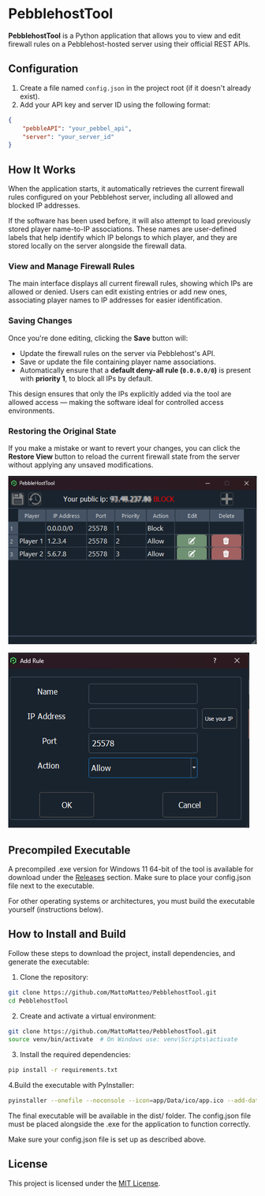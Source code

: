 # PebblehostTool

**PebblehostTool** is a Python application that allows you to view and edit firewall rules on a Pebblehost-hosted server using their official REST APIs.

## Configuration

1. Create a file named `config.json` in the project root (if it doesn't already exist).
2. Add your API key and server ID using the following format:

```json
{
    "pebbleAPI": "your_pebbel_api",
    "server": "your_server_id"
}
```

## How It Works

When the application starts, it automatically retrieves the current firewall rules configured on your Pebblehost server, including all allowed and blocked IP addresses.

If the software has been used before, it will also attempt to load previously stored player name-to-IP associations. These names are user-defined labels that help identify which IP belongs to which player, and they are stored locally on the server alongside the firewall data.

### View and Manage Firewall Rules

The main interface displays all current firewall rules, showing which IPs are allowed or denied. Users can edit existing entries or add new ones, associating player names to IP addresses for easier identification.

### Saving Changes

Once you're done editing, clicking the **Save** button will:

- Update the firewall rules on the server via Pebblehost's API.
- Save or update the file containing player name associations.
- Automatically ensure that a **default deny-all rule (`0.0.0.0/0`)** is present with **priority 1**, to block all IPs by default.

This design ensures that only the IPs explicitly added via the tool are allowed access — making the software ideal for controlled access environments.

### Restoring the Original State

If you make a mistake or want to revert your changes, you can click the **Restore View** button to reload the current firewall state from the server without applying any unsaved modifications.

![Main Window](docs/images/main_windows.png)

![Add Rule Window](docs/images/add_rule.png)

## Precompiled Executable

A precompiled .exe version for Windows 11 64-bit of the tool is available for download under the [Releases](https://github.com/MattoMatteo/PebblehostTool/releases) section.
Make sure to place your config.json file next to the executable.

For other operating systems or architectures, you must build the executable yourself (instructions below).

## How to Install and Build
Follow these steps to download the project, install dependencies, and generate the executable:

1. Clone the repository:

```bash
git clone https://github.com/MattoMatteo/PebblehostTool.git
cd PebblehostTool
```

2. Create and activate a virtual environment:

```bash
git clone https://github.com/MattoMatteo/PebblehostTool.git
source venv/bin/activate  # On Windows use: venv\Scripts\activate
```

3. Install the required dependencies:

```bash
pip install -r requirements.txt
```

4.Build the executable with PyInstaller:

```bash
pyinstaller --onefile --noconsole --icon=app/Data/ico/app.ico --add-data "app/Data/ico;Data/ico" --add-data "app/Data/ui_template;Data/ui_template" app/main.py
```
The final executable will be available in the dist/ folder. The config.json file must be placed alongside the .exe for the application to function correctly.

Make sure your config.json file is set up as described above.

## License

This project is licensed under the [MIT License](https://github.com/MattoMatteo/PebblehostTool/blob/main/LICENSE).
